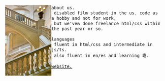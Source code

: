 <p float="left">
    <img align="left" width="150px" src="./img/stairs.webp">
    <p float="left">
        <samp>
          about us.
          <br />
          &nbsp;disabled film student in the us. code as a hobby and not for work, <br />
          &nbsp;but we've& done freelance html/css within the past year or so.
          <br />
          <br />
        </samp>
        <!-- languages -->
        <samp>
          languages
          <br />
          &nbsp;fluent in html/css and intermediate in js/ts. <br />
          &nbsp;also fluent in en/es and learning 粵.
          <br />
          <br />
        </samp>
        <!-- hyperlinks -->
        <samp>
          <a href="https://gyuu.ing">website.</a>
        </samp>
        <br>
        <br>
    </p>
</p>
